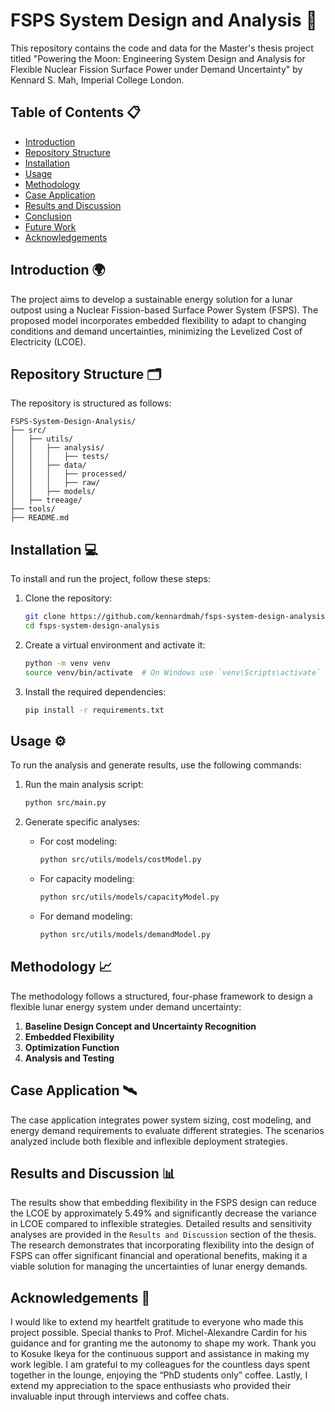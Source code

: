 # FSPS System Design and Analysis 🚀

This repository contains the code and data for the Master's thesis project titled "Powering the Moon: Engineering System Design and Analysis for Flexible Nuclear Fission Surface Power under Demand Uncertainty" by Kennard S. Mah, Imperial College London.

## Table of Contents 📋
- [Introduction](#introduction)
- [Repository Structure](#repository-structure)
- [Installation](#installation)
- [Usage](#usage)
- [Methodology](#methodology)
- [Case Application](#case-application)
- [Results and Discussion](#results-and-discussion)
- [Conclusion](#conclusion)
- [Future Work](#future-work)
- [Acknowledgements](#acknowledgements)

## Introduction 🌍
The project aims to develop a sustainable energy solution for a lunar outpost using a Nuclear Fission-based Surface Power System (FSPS). The proposed model incorporates embedded flexibility to adapt to changing conditions and demand uncertainties, minimizing the Levelized Cost of Electricity (LCOE).

## Repository Structure 🗂️
The repository is structured as follows:

```
FSPS-System-Design-Analysis/
├── src/
│   ├── utils/
│   │   ├── analysis/
│   │   │   ├── tests/
│   │   ├── data/
│   │   │   ├── processed/
│   │   │   ├── raw/
│   │   ├── models/
│   ├── treeage/
├── tools/
├── README.md
```


## Installation 💻
To install and run the project, follow these steps:

1. Clone the repository:
    ```bash
    git clone https://github.com/kennardmah/fsps-system-design-analysis.git
    cd fsps-system-design-analysis
    ```

2. Create a virtual environment and activate it:
    ```bash
    python -m venv venv
    source venv/bin/activate  # On Windows use `venv\Scripts\activate`
    ```

3. Install the required dependencies:
    ```bash
    pip install -r requirements.txt
    ```

## Usage ⚙️
To run the analysis and generate results, use the following commands:

1. Run the main analysis script:
    ```bash
    python src/main.py
    ```

2. Generate specific analyses:
    - For cost modeling:
        ```bash
        python src/utils/models/costModel.py
        ```
    - For capacity modeling:
        ```bash
        python src/utils/models/capacityModel.py
        ```
    - For demand modeling:
        ```bash
        python src/utils/models/demandModel.py
        ```

## Methodology 📈
The methodology follows a structured, four-phase framework to design a flexible lunar energy system under demand uncertainty:

1. **Baseline Design Concept and Uncertainty Recognition**
2. **Embedded Flexibility**
3. **Optimization Function**
4. **Analysis and Testing**

## Case Application 🛰️
The case application integrates power system sizing, cost modeling, and energy demand requirements to evaluate different strategies. The scenarios analyzed include both flexible and inflexible deployment strategies.

## Results and Discussion 📊
The results show that embedding flexibility in the FSPS design can reduce the LCOE by approximately 5.49% and significantly decrease the variance in LCOE compared to inflexible strategies. Detailed results and sensitivity analyses are provided in the `Results and Discussion` section of the thesis.
The research demonstrates that incorporating flexibility into the design of FSPS can offer significant financial and operational benefits, making it a viable solution for managing the uncertainties of lunar energy demands.

## Acknowledgements 🙏
I would like to extend my heartfelt gratitude to everyone who made this project possible. Special thanks to Prof. Michel-Alexandre Cardin for his guidance and for granting me the autonomy to shape my work. Thank you to Kosuke Ikeya for the continuous support and assistance in making my work legible. I am grateful to my colleagues for the countless days spent together in the lounge, enjoying the “PhD students only” coffee. Lastly, I extend my appreciation to the space enthusiasts who provided their invaluable input through interviews and coffee chats. 
